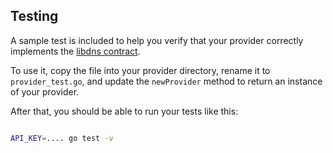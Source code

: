 ## Testing

A sample test is included to help you verify that your provider correctly implements the [libdns contract](https://github.com/libdns/libdns/blob/master/libdns.go).

To use it, copy the file into your provider directory, rename it to `provider_test.go`, and update the `newProvider` method to return an instance of your provider.

After that, you should be able to run your tests like this:

```bash

API_KEY=.... go test -v 
```